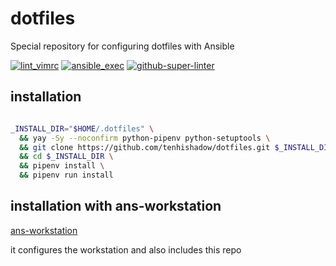 # dotfiles

Special repository for configuring dotfiles with Ansible

[![lint_vimrc](https://github.com/tenhishadow/dotfiles/workflows/lint_vimrc/badge.svg)](https://github.com/tenhishadow/dotfiles/actions?query=workflow%3Alint_vimrc)
[![ansible_exec](https://github.com/tenhishadow/dotfiles/workflows/ansible_exec/badge.svg)](https://github.com/tenhishadow/dotfiles/actions?query=workflow%3Aansible_exec)
[![github-super-linter](https://github.com/tenhishadow/dotfiles/actions/workflows/github-super-linter.yml/badge.svg)](https://github.com/tenhishadow/dotfiles/actions/workflows/github-super-linter.yml)

## installation

```bash

_INSTALL_DIR="$HOME/.dotfiles" \
  && yay -Sy --noconfirm python-pipenv python-setuptools \
  && git clone https://github.com/tenhishadow/dotfiles.git $_INSTALL_DIR \
  && cd $_INSTALL_DIR \
  && pipenv install \
  && pipenv run install

```

## installation with ans-workstation

[ans-workstation](https://github.com/tenhishadow/ans-workstation)

it configures the workstation and also includes this repo

